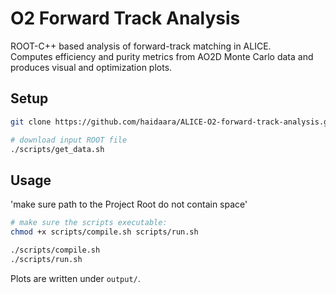 # O2 Forward Track Analysis

ROOT-C++ based analysis of forward-track matching in ALICE.  
Computes efficiency and purity metrics from AO2D Monte Carlo data and produces visual and optimization plots.


## Setup
```bash
git clone https://github.com/haidaara/ALICE-O2-forward-track-analysis.git

# download input ROOT file
./scripts/get_data.sh
````

## Usage
'make sure path to the Project Root do not contain space'
```bash
# make sure the scripts executable:
chmod +x scripts/compile.sh scripts/run.sh

./scripts/compile.sh
./scripts/run.sh
```

Plots are written under `output/`.






